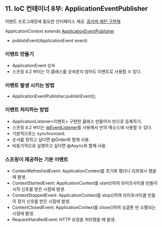 ## 11. IoC 컨테이너 8부: ApplicationEventPublisher

이벤트 프로그래밍에 필요한 인터페이스 제공. [옵저버 패턴 구현체](https://en.wikipedia.org/wiki/Observer_pattern) 

ApplicationContext extends [ApplicationEventPublisher](https://docs.spring.io/spring-framework/docs/current/javadoc-api/org/springframework/context/ApplicationEventPublisher.html)

- publishEvent(ApplicationEvent event) 

### 이벤트 만들기
- ApplicationEvent 상속
- 스프링 4.2 부터는 이 클래스를 상속받지 않아도 이벤트로 사용할 수 있다. 

### 이벤트 발생 시키는 방법
- ApplicationEventPublisher.publishEvent(); 

### 이벤트 처리하는 방법 
- ApplicationListener<이벤트> 구현한 클래스 만들어서 빈으로 등록하기.
- 스프링 4.2 부터는 [@EventListener](https://docs.spring.io/spring/docs/current/javadoc-api/org/springframework/context/event/EventListener.html)를 사용해서 빈의 메소드에 사용할 수 있다.
- 기본적으로는 synchronized.
- 순서를 정하고 싶다면 @Order와 함께 사용.
- 비동기적으로 실행하고 싶다면 @Async와 함께 사용.

### 스프링이 제공하는 기본 이벤트
- ContextRefreshedEvent: ApplicationContext를 초기화 했더나 리프래시 했을 때 발생.
- ContextStartedEvent: ApplicationContext를 start()하여 라이프사이클 빈들이 시작 신호를 받은 시점에 발생.
- ContextStoppedEvent: ApplicationContext를 stop()하여 라이프사이클 빈들이 정지 신호를 받은 시점에 발생.
- ContextClosedEvent: ApplicationContext를 close()하여 싱글톤 빈 소멸되는 시점에 발생.
- RequestHandledEvent: HTTP 요청을 처리했을 때 발생.